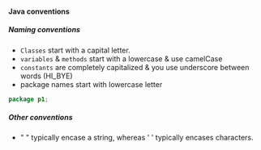 #### Java conventions

##### Naming conventions
* ```Classes``` start with a capital letter.
* ```variables``` & ```methods``` start with a lowercase & use camelCase
* ```constants``` are completely capitalized & you use underscore between words (HI_BYE)
* package names start with lowercase letter
```Java
package p1;
```

##### Other conventions
* " " typically encase a string, whereas ' ' typically encases characters.
